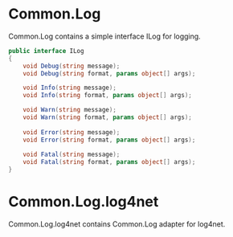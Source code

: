 # Common.Log
Common.Log contains a simple interface ILog for logging.
```C#
public interface ILog
{
	void Debug(string message);
	void Debug(string format, params object[] args);

	void Info(string message);
	void Info(string format, params object[] args);

	void Warn(string message);
	void Warn(string format, params object[] args);
	
	void Error(string message);
	void Error(string format, params object[] args);
	
	void Fatal(string message);
	void Fatal(string format, params object[] args);
}
```

# Common.Log.log4net
Common.Log.log4net contains Common.Log adapter for log4net.
